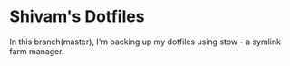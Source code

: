 # Shivam's Dotfiles
In this branch(master), I'm backing up my dotfiles using stow - a symlink farm manager.
